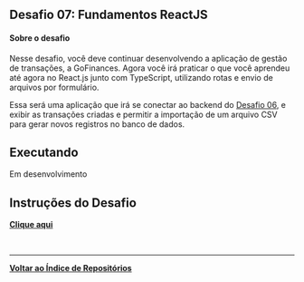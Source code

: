## Desafio 07: Fundamentos ReactJS

#### Sobre o desafio

Nesse desafio, você deve continuar desenvolvendo a aplicação de gestão de transações, a GoFinances. Agora você irá praticar o que você aprendeu até agora no React.js junto com TypeScript, utilizando rotas e envio de arquivos por formulário.

Essa será uma aplicação que irá se conectar ao backend do [Desafio 06](https://github.com/salescamila/gostack-11.desafio_06_database_upload), e exibir as transações criadas e permitir a importação de um arquivo CSV para gerar novos registros no banco de dados.


## Executando
Em desenvolvimento

## Instruções do Desafio
<b>[Clique aqui](https://github.com/Rocketseat/bootcamp-gostack-desafios/tree/master/desafio-fundamentos-reactjs)

<br/>

---
<b>[Voltar ao Índice de Repositórios](https://github.com/salescamila/gostack)</b>
